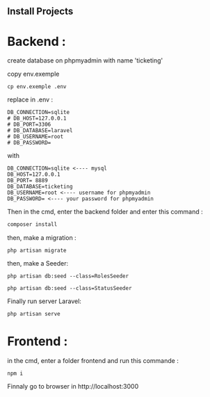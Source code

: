 ## Install Projects 

# Backend :
create database on phpmyadmin with name 'ticketing'

copy env.exemple
```
cp env.exemple .env
```

replace in .env : 
```
DB_CONNECTION=sqlite
# DB_HOST=127.0.0.1
# DB_PORT=3306
# DB_DATABASE=laravel
# DB_USERNAME=root
# DB_PASSWORD=
```

with

```
DB_CONNECTION=sqlite <---- mysql
DB_HOST=127.0.0.1
DB_PORT= 8889 
DB_DATABASE=ticketing
DB_USERNAME=root <---- username for phpmyadmin
DB_PASSWORD= <---- your password for phpmyadmin
```

Then in the cmd, enter the backend folder and enter this command :
```cmd
composer install
```

then, make a migration :
```
php artisan migrate
```

then, make a Seeder:
```
php artisan db:seed --class=RolesSeeder
```
```
php artisan db:seed --class=StatusSeeder
```

Finally run server Laravel:
```
php artisan serve
```

# Frontend : 
in the cmd, enter a folder frontend and run this commande : 
```
npm i
```

Finnaly go to browser in http://localhost:3000
